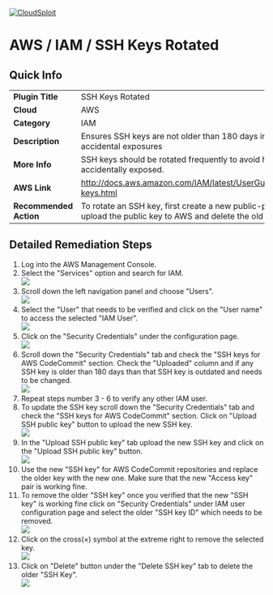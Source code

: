 [![CloudSploit](https://cloudsploit.com/img/logo-new-big-text-100.png "CloudSploit")](https://cloudsploit.com)

# AWS / IAM / SSH Keys Rotated

## Quick Info

| | |
|-|-|
| **Plugin Title** | SSH Keys Rotated |
| **Cloud** | AWS |
| **Category** | IAM |
| **Description** | Ensures SSH keys are not older than 180 days in order to reduce accidental exposures |
| **More Info** | SSH keys should be rotated frequently to avoid having them accidentally exposed. |
| **AWS Link** | http://docs.aws.amazon.com/IAM/latest/UserGuide/id_credentials_ssh-keys.html |
| **Recommended Action** | To rotate an SSH key, first create a new public-private key pair, then upload the public key to AWS and delete the old key. |

## Detailed Remediation Steps
1. Log into the AWS Management Console.
2. Select the "Services" option and search for IAM. </br> <img src="/resources/aws/iam/ssh-keys-rotated/step2.png"/>
3. Scroll down the left navigation panel and choose "Users". </br><img src="/resources/aws/iam/ssh-keys-rotated/step3.png"/>
4. Select the "User" that needs to be verified and click on the "User name" to access the selected "IAM User".</br><img src="/resources/aws/iam/ssh-keys-rotated/step4.png"/>
5. Click on the "Security Credentials" under the configuration page.</br><img src="/resources/aws/iam/ssh-keys-rotated/step5.png"/>
6. Scroll down the "Security Credentials" tab and check the "SSH keys for AWS CodeCommit" section. Check the "Uploaded" column and if any SSH key is older than 180 days than that SSH key is outdated and needs to be changed.</br><img src="/resources/aws/iam/ssh-keys-rotated/step6.png"/>
7. Repeat steps number 3 - 6 to verify any other IAM user.</br>
8. To update the SSH key scroll down the "Security Credentials" tab and check the "SSH keys for AWS CodeCommit" section. Click on "Upload SSH public key" button to upload the new SSH key.</br><img src="/resources/aws/iam/ssh-keys-rotated/step8.png"/>
9. In the "Upload SSH public key" tab upload the new SSH key and click on the "Upload SSH public key" button. </br><img src="/resources/aws/iam/ssh-keys-rotated/step9.png"/>
10. Use the new "SSH key" for AWS CodeCommit repositories and replace the older key with the new one. Make sure that the new "Access key" pair is working fine.</br>
11. To remove the older "SSH key" once you verified that the new "SSH key" is working fine click on "Security Credentials" under IAM user configuration page and select the older "SSH key ID" which needs to be removed.</br> <img src="/resources/aws/iam/ssh-keys-rotated/step11.png"/>
12. Click on the cross(×) symbol at the extreme right to remove the selected key. </br> <img src="/resources/aws/iam/ssh-keys-rotated/step12.png"/>
13. Click on "Delete" button under the "Delete SSH key" tab to delete the older "SSH Key".</br><img src="/resources/aws/iam/ssh-keys-rotated/step13.png"/>
